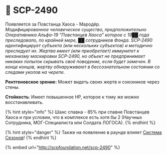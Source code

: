 # 💂 SCP-2490

Появляется за Повстанца Хаоса - Мародёр.\
_Модифицированное человеческое существо, предположительно Оперативника Альфа-19 "Повстанцев Хаоса" которое с 19██ года преследовало, по крайней мере, ██ сотрудников Фонда. SCP-2490 идентифицирует субъекта (или нескольких субъектов) и методично преследует их. Жертва имеет (или приобретает) иммунитет к механизму маскировки SCP-2490, но объект не предпринимает никаких попыток скрывать своё поведение, если будет замечен. В конце концов, жертву обнаруживают в бессознательном состоянии со следами уколов на черепе._

**Рентгеновское зрение:** Может видеть своих жертв и союзников через стены.

**Стойкость**: Имеет повышенное HP, которое к тому же можно восстанавливать.

{% hint style="info" %}
Шанс спавна - 85% при спавне Повстанцев Хаоса и при условии, что в комплексе есть хотя бы 2 (Научных Сотрудника, МОГ-Специалиста или Солдата ЛОГОСА).
{% endhint %}

{% hint style="danger" %}
Также на появление в раунде влияет [Система Сезонов](../server-systems/seasons-system.md)!
{% endhint %}

{% embed url="http://scpfoundation.net/scp-2490" %}
